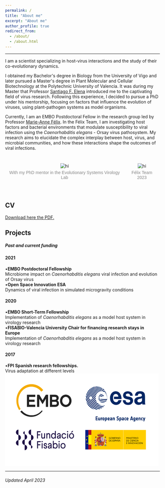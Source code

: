 ```yaml
---
permalink: /
title: "About me"
excerpt: "About me"
author_profile: true
redirect_from: 
  - /about/
  - /about.html
---
```


<style>
.gallery-container {
  display: flex;
  flex-wrap: nowrap;
  padding: 0;
}

.gallery-item {
  padding: 10px;
  text-align: center;
}

.gallery-item img {
  width: 300px;
  height: auto;
}

.gallery-item p {
  margin-top: 5px;
  color: #888;
  font-size: 14px;
  font-family: Arial, sans-serif;
}
</style>

<hr/>

I am a scientist specializing in host-virus interactions and the study of their co-evolutionary dynamics.

I obtained my Bachelor's degree in Biology from the University of Vigo and later pursued a Master's degree in Plant Molecular and Cellular Biotechnology at the Polytechnic University of Valencia. It was during my Master that Professor [Santiago F. Elena](https://sfelenalab.csic.es/sfelena/) introduced me to the captivating field of virus research. Following this experience, I decided to pursue a PhD under his mentorship, focusing on factors that influence the evolution of viruses, using plant-pathogen systems as model organisms.

Currently, I am an EMBO Postdoctoral Fellow in the research group led by Professor [Marie-Anne Félix](https://www.ibens.ens.fr/?rubrique29&lang=en). In the Félix Team, I am investigating host factors and bacterial environments that modulate susceptibility to viral infection using the *Caenorhabditis elegans* - Orsay virus pathosystem. My research aims to elucidate the complex interplay between host, virus, and microbial communities, and how these interactions shape the outcomes of viral infections.

<br/>

<div class="gallery-container">
  <div class="gallery-item">
    <img src="/images/New_20211108_Santi.jpeg" alt="hi" class="center"/> 
    <p>With my PhD mentor in the Evolutionary Systems Virology Lab</p>
  </div>
  <div class="gallery-item">
    <img src="/images/Felix_team.jpg" alt="hi" class="center"/> 
    <p>Félix Team 2023</p>
  </div>
</div>
<br/>


<div>
    <div class="card">
      <h2>CV</h2>
<a href="https://github.com/GonzalezRvirus/RubenGonzalez.github.io/raw/master/_pages/CV.pdf" target="_blank">Download here the PDF.</a>
    </div>
    <div class="card">
      <h2>Projects</h2>
      <h5>Past and current funding</h5>
      <h4>2021</h4>
      •<b>EMBO Postdoctoral Fellowship</b><br/>
      Microbiome impact on <i>Caenorhabditis elegans</i> viral infection and evolution of Orsay virus<br/>
      •<b>Open Space Innovation ESA</b><br/>
      Dynamics of viral infection in simulated microgravity conditions<br/>
      <h4>2020</h4>
      •<b>EMBO Short-Term Fellowship</b><br/>
      Implementation of <i>Caenorhabditis elegans</i> as a model host system in virology research<br/>
      •<b>FISABIO-Valencia University Chair for financing research stays in Europe</b><br/>
      Implementation of <i>Caenorhabditis elegans</i> as a model host system in virology research<br/>
      <h4>2017</h4>
      •<b>FPI Spanish research fellowships.</b><br/>
      Virus adaptation at different levels<br/>
<img src="/images/funding.png" alt="hi" class="center" height="300" width="500"/> 
       </div>

<hr/>
<div class="footer">
  <h6>Updated April 2023</h6>
</div>
 
